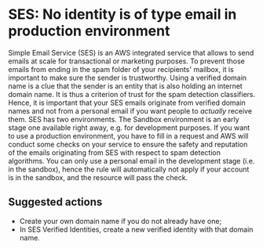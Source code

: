 # SES: No identity is of type email in production environment

Simple Email Service (SES) is an AWS integrated service that allows to send emails at scale for transactional or marketing purposes. To prevent those emails from ending in the spam folder of your recipients' mailbox, it is important to make sure the sender is trustworthy.
Using a verified domain name is a clue that the sender is an entity that is also holding an internet domain name. It is thus a criterion of trust for the spam detection classifiers. Hence, it is important that your SES emails originate from verified domain names and not from a personal email if you want people to _actually_ receive them.
SES has two environments. The Sandbox environment is an early stage one available right away, e.g. for development purposes. If you want to use a production environment, you have to fill in a request and AWS will conduct some checks on your service to ensure the safety and reputation of the emails originating from SES with respect to spam detection algorithms. You can only use a personal email in the development stage (i.e. in the sandbox), hence the rule will automatically not apply if your account is in the sandbox, and the resource will pass the check.

## Suggested actions

- Create your own domain name if you do not already have one;
- In SES Verified Identities, create a new verified identity with that domain name.
